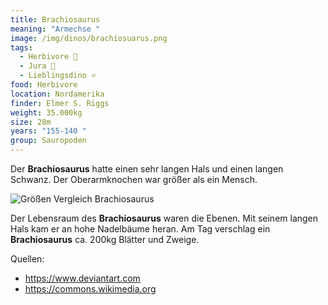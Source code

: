 ```yaml
---
title: Brachiosaurus
meaning: "Armechse "
image: /img/dinos/brachiosuarus.png
tags:
  - Herbivore 🌿
  - Jura 🦴
  - Lieblingsdino ⭐
food: Herbivore
location: Nordamerika
finder: Elmer S. Riggs
weight: 35.000kg
size: 28m
years: "155-140 "
group: Sauropoden
---
```

 Der **Brachiosaurus** hatte einen sehr langen Hals und einen langen Schwanz. Der Oberarmknochen war größer als ein Mensch.

![Größen Vergleich Brachiosaurus ](/img/dinos/brachiosaurus-vergleich.png)

Der Lebensraum des **Brachiosaurus** waren die Ebenen. Mit seinem langen Hals kam er an hohe Nadelbäume heran. Am Tag verschlag ein **Brachiosaurus** ca. 200kg Blätter und Zweige.

Quellen:

* <https://www.deviantart.com>
* <https://commons.wikimedia.org>